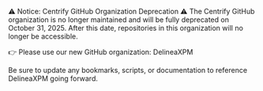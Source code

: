 ⚠️ Notice: Centrify GitHub Organization Deprecation ⚠️
The Centrify GitHub organization is no longer maintained and will be fully deprecated on October 31, 2025.
After this date, repositories in this organization will no longer be accessible.

👉 Please use our new GitHub organization: DelineaXPM

Be sure to update any bookmarks, scripts, or documentation to reference DelineaXPM going forward.
